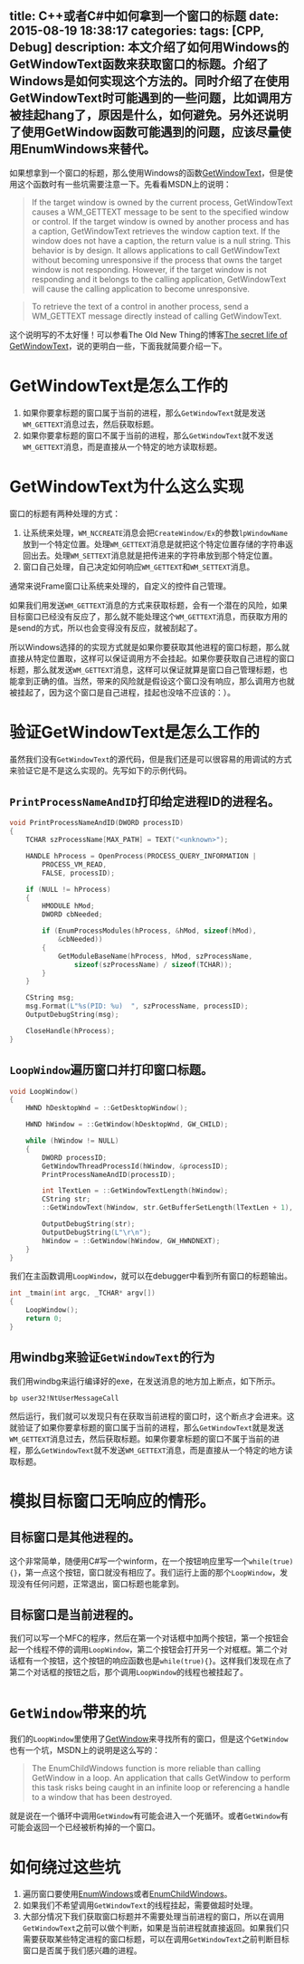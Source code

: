 title: C++或者C#中如何拿到一个窗口的标题
date: 2015-08-19 18:38:17
categories:
tags: [CPP, Debug]
description: 本文介绍了如何用Windows的GetWindowText函数来获取窗口的标题。介绍了Windows是如何实现这个方法的。同时介绍了在使用GetWindowText时可能遇到的一些问题，比如调用方被挂起hang了，原因是什么，如何避免。另外还说明了使用GetWindow函数可能遇到的问题，应该尽量使用EnumWindows来替代。
---
如果想拿到一个窗口的标题，那么使用Windows的函数[GetWindowText](https://msdn.microsoft.com/en-us/library/windows/desktop/ms633520%28v=vs.85%29.aspx)，但是使用这个函数时有一些坑需要注意一下。先看看MSDN上的说明：

> If the target window is owned by the current process, GetWindowText causes a WM_GETTEXT message to be sent to the specified window or control. If the target window is owned by another process and has a caption, GetWindowText retrieves the window caption text. If the window does not have a caption, the return value is a null string. This behavior is by design. It allows applications to call GetWindowText without becoming unresponsive if the process that owns the target window is not responding. However, if the target window is not responding and it belongs to the calling application, GetWindowText will cause the calling application to become unresponsive.

> To retrieve the text of a control in another process, send a WM_GETTEXT message directly instead of calling GetWindowText. 

这个说明写的不太好懂！可以参看The Old New Thing的博客[The secret life of GetWindowText](http://blogs.msdn.com/b/oldnewthing/archive/2003/08/21/54675.aspx)，说的更明白一些，下面我就简要介绍一下。

# GetWindowText是怎么工作的

1. 如果你要拿标题的窗口属于当前的进程，那么`GetWindowText`就是发送`WM_GETTEXT`消息过去，然后获取标题。
2. 如果你要拿标题的窗口不属于当前的进程，那么`GetWindowText`就不发送`WM_GETTEXT`消息，而是直接从一个特定的地方读取标题。

# GetWindowText为什么这么实现

窗口的标题有两种处理的方式：  
1. 让系统来处理，`WM_NCCREATE`消息会把`CreateWindow/Ex`的参数`lpWindowName`放到一个特定位置。处理`WM_GETTEXT`消息是就把这个特定位置存储的字符串返回出去。处理`WM_SETTEXT`消息就是把传进来的字符串放到那个特定位置。  
1. 窗口自己处理，自己决定如何响应`WM_GETTEXT`和`WM_SETTEXT`消息。

通常来说Frame窗口让系统来处理的，自定义的控件自己管理。

如果我们用发送`WM_GETTEXT`消息的方式来获取标题，会有一个潜在的风险，如果目标窗口已经没有反应了，那么就不能处理这个`WM_GETTEXT`消息，而获取方用的是send的方式，所以也会变得没有反应，就被刮起了。

所以Windows选择的的实现方式就是如果你要获取其他进程的窗口标题，那么就直接从特定位置取，这样可以保证调用方不会挂起。如果你要获取自己进程的窗口标题，那么就发送`WM_GETTEXT`消息，这样可以保证就算是窗口自己管理标题，也能拿到正确的值。当然，带来的风险就是假设这个窗口没有响应，那么调用方也就被挂起了，因为这个窗口是自己进程，挂起也没啥不应该的：）。

# 验证GetWindowText是怎么工作的

虽然我们没有`GetWindowText`的源代码，但是我们还是可以很容易的用调试的方式来验证它是不是这么实现的。先写如下的示例代码。

## `PrintProcessNameAndID`打印给定进程ID的进程名。

```cpp
void PrintProcessNameAndID(DWORD processID)
{
    TCHAR szProcessName[MAX_PATH] = TEXT("<unknown>");

    HANDLE hProcess = OpenProcess(PROCESS_QUERY_INFORMATION |
        PROCESS_VM_READ,
        FALSE, processID);

    if (NULL != hProcess)
    {
        HMODULE hMod;
        DWORD cbNeeded;

        if (EnumProcessModules(hProcess, &hMod, sizeof(hMod),
            &cbNeeded))
        {
            GetModuleBaseName(hProcess, hMod, szProcessName,
                sizeof(szProcessName) / sizeof(TCHAR));
        }
    }

    CString msg;
    msg.Format(L"%s(PID: %u)  ", szProcessName, processID);
    OutputDebugString(msg);

    CloseHandle(hProcess);
}
```

## `LoopWindow`遍历窗口并打印窗口标题。

```cpp
void LoopWindow()
{
    HWND hDesktopWnd = ::GetDesktopWindow();

    HWND hWindow = ::GetWindow(hDesktopWnd, GW_CHILD);

    while (hWindow != NULL)
    {
        DWORD processID;
        GetWindowThreadProcessId(hWindow, &processID);
        PrintProcessNameAndID(processID);

        int lTextLen = ::GetWindowTextLength(hWindow);
        CString str;
        ::GetWindowText(hWindow, str.GetBufferSetLength(lTextLen + 1), lTextLen + 1);

        OutputDebugString(str);
        OutputDebugString(L"\r\n");
        hWindow = ::GetWindow(hWindow, GW_HWNDNEXT);
    }
}
```

我们在主函数调用`LoopWindow`，就可以在debugger中看到所有窗口的标题输出。

```cpp
int _tmain(int argc, _TCHAR* argv[])
{
    LoopWindow();
	return 0;
}
```

## 用windbg来验证`GetWindowText`的行为

我们用windbg来运行编译好的exe，在发送消息的地方加上断点，如下所示。

```
bp user32!NtUserMessageCall
```

然后运行，我们就可以发现只有在获取当前进程的窗口时，这个断点才会进来。这就验证了如果你要拿标题的窗口属于当前的进程，那么`GetWindowText`就是发送`WM_GETTEXT`消息过去，然后获取标题。如果你要拿标题的窗口不属于当前的进程，那么`GetWindowText`就不发送`WM_GETTEXT`消息，而是直接从一个特定的地方读取标题。

# 模拟目标窗口无响应的情形。

## 目标窗口是其他进程的。

这个非常简单，随便用C#写一个winform，在一个按钮响应里写一个`while(true){}`，第一点这个按钮，窗口就没有相应了。我们运行上面的那个`LoopWindow`，发现没有任何问题，正常退出，窗口标题也能拿到。

## 目标窗口是当前进程的。

我们可以写一个MFC的程序，然后在第一个对话框中加两个按钮，第一个按钮会起一个线程不停的调用`LoopWindow`，第二个按钮会打开另一个对框框。第二个对话框有一个按钮，这个按钮的响应函数也是`while(true){}`。这样我们发现在点了第二个对话框的按钮之后，那个调用`LoopWindow`的线程也被挂起了。

# `GetWindow`带来的坑

我们的`LoopWindow`里使用了[GetWindow](https://msdn.microsoft.com/en-gb/library/windows/desktop/ms633515.asphttps://msdn.microsoft.com/en-gb/library/windows/desktop/ms633515.aspx)来寻找所有的窗口，但是这个`GetWindow`也有一个坑，MSDN上的说明是这么写的：

> The EnumChildWindows function is more reliable than calling GetWindow in a loop. An application that calls GetWindow to perform this task risks being caught in an infinite loop or referencing a handle to a window that has been destroyed. 

就是说在一个循环中调用`GetWindow`有可能会进入一个死循环。或者`GetWindow`有可能会返回一个已经被析构掉的一个窗口。

# 如何绕过这些坑

1. 遍历窗口要使用[EnumWindows](https://msdn.microsoft.com/en-gb/library/windows/desktop/ms633497.aspx)或者[EnumChildWindows](https://msdn.microsoft.com/en-gb/library/windows/desktop/ms633494.aspx)。  
1. 如果我们不希望调用`GetWindowText`的线程挂起，需要做超时处理。  
1. 大部分情况下我们获取窗口标题并不需要处理当前进程的窗口，所以在调用`GetWindowText`之前可以做个判断，如果是当前进程就直接返回。如果我们只需要获取某些特定进程的窗口标题，可以在调用`GetWindowText`之前判断目标窗口是否属于我们感兴趣的进程。  












































